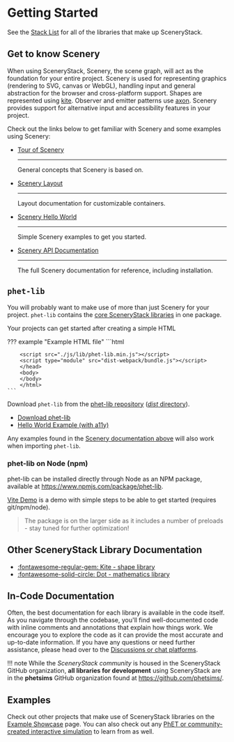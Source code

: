 # Getting Started

See the [Stack List](../guides/scenerystack_list.md) for all of the libraries that make up SceneryStack.

## Get to know Scenery

When using SceneryStack, Scenery, the scene graph, will act as the foundation for your entire project. Scenery is used for representing graphics (rendering to SVG, canvas or WebGL), handling input and general abstraction for the browser and cross-platform support. Shapes are represented using [kite](https://github.com/phetsims/kite). Observer and emitter patterns use [axon](https://github.com/phetsims/axon). Scenery provides support for alternative input and accessibility features in your project.

Check out the links below to get familiar with Scenery and some examples using Scenery:

<div class="grid cards" markdown>

- [Tour of Scenery](https://phetsims.github.io/scenery/doc/a-tour-of-scenery.html)

    ---

    General concepts that Scenery is based on.

- [Scenery Layout](https://phetsims.github.io/scenery/doc/layout)

    ---

    Layout documentation for customizable containers.

- [Scenery Hello World](https://phetsims.github.io/scenery/examples/)

    ---

    Simple Scenery examples to get you started.

- [Scenery API Documentation](https://phetsims.github.io/scenery/doc/)

    ---

    The full Scenery documentation for reference, including installation.

</div>

## `phet-lib`

You will probably want to make use of more than just Scenery for your project. `phet-lib` contains the [core SceneryStack libraries](scenerystack_list.md#scenerystack-core) in one package.

Your projects can get started after creating a simple HTML

??? example "Example HTML file"
    ```html
        <!DOCTYPE html>
        <html lang="en">
        <head>
        <meta charset="UTF-8">
        <title>Example Project</title>

        <script src="./js/lib/phet-lib.min.js"></script>
        <script type="module" src="dist-webpack/bundle.js"></script>
        </head>
        <body>
        </body>
        </html>
    ```
Download `phet-lib` from the [phet-lib repository](https://github.com/phetsims/phet-lib) ([*dist* directory](https://github.com/phetsims/phet-lib/tree/main/dist)).

<div class="grid cards" markdown>

- [Download phet-lib](https://github.com/phetsims/phet-lib)
- [Hello World Example (with a11y)](https://github.com/phetsims/scenery-lab-demo)

</div>

Any examples found in the [Scenery documentation above](#get-to-know-scenery) will also work when importing `phet-lib`.

### phet-lib on Node (npm)

phet-lib can be installed directly through Node as an NPM package, available at <https://www.npmjs.com/package/phet-lib>.

[Vite Demo](https://github.com/phetsims/phet-vite-demo) is a demo with simple steps to be able to get started (requires git/npm/node).

> The package is on the larger side as it includes a number of preloads - stay tuned for further optimization!

## Other SceneryStack Library Documentation

<div class="grid cards" markdown>

- [:fontawesome-regular-gem: Kite - shape library](https://phetsims.github.io/kite/)
- [:fontawesome-solid-circle: Dot - mathematics library](https://phetsims.github.io/dot/doc/)

</div>

## In-Code Documentation

Often, the best documentation for each library is available in the code itself. As you navigate through the codebase, you'll find well-documented code with inline comments and annotations that explain how things work. We encourage you to explore the code as it can provide the most accurate and up-to-date information. If you have any questions or need further assistance, please head over to the [Discussions or chat platforms](../community.md).

!!! note
    While the *SceneryStack community* is housed in the SceneryStack GitHub organization, **all libraries for development** using SceneryStack are in the **phetsims** GitHub organization found at <https://github.com/phetsims/>.

## Examples

Check out other projects that make use of SceneryStack libraries on the [Example Showcase](scenery-examples.md) page. You can also check out any [PhET or community-created interactive simulation](simulation-examples.md) to learn from as well.
